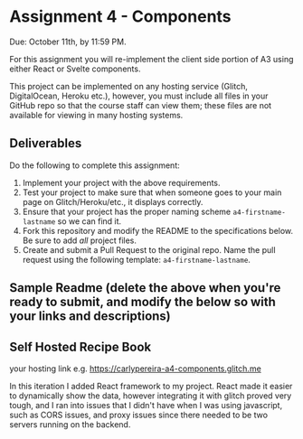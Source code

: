 Assignment 4 - Components
===

Due: October 11th, by 11:59 PM.

For this assignment you will re-implement the client side portion of A3 using either React or Svelte components.

This project can be implemented on any hosting service (Glitch, DigitalOcean, Heroku etc.), however, you must include all files in your GitHub repo so that the course staff can view them; these files are not available for viewing in many hosting systems.

Deliverables
---

Do the following to complete this assignment:

1. Implement your project with the above requirements.
3. Test your project to make sure that when someone goes to your main page on Glitch/Heroku/etc., it displays correctly.
4. Ensure that your project has the proper naming scheme `a4-firstname-lastname` so we can find it.
5. Fork this repository and modify the README to the specifications below. Be sure to add *all* project files.
6. Create and submit a Pull Request to the original repo. Name the pull request using the following template: `a4-firstname-lastname`.

Sample Readme (delete the above when you're ready to submit, and modify the below so with your links and descriptions)
---

## Self Hosted Recipe Book
your hosting link e.g. https://carlypereira-a4-components.glitch.me

In this iteration I added React framework to my project. React made it easier to dynamically show the data, however integrating it with glitch proved very tough,
and I ran into issues that I didn't have when I was using javascript, such as CORS issues, and proxy issues since there needed to be two servers running on the
backend.

